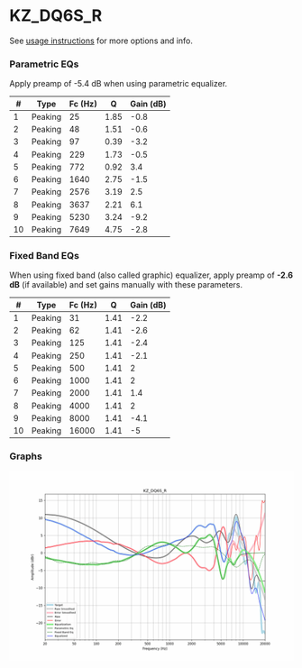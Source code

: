 # KZ_DQ6S_R
See [usage instructions](https://github.com/jaakkopasanen/AutoEq#usage) for more options and info.

### Parametric EQs
Apply preamp of -5.4 dB when using parametric equalizer.

|   # | Type    |   Fc (Hz) |    Q |   Gain (dB) |
|-----|---------|-----------|------|-------------|
|   1 | Peaking |        25 | 1.85 |        -0.8 |
|   2 | Peaking |        48 | 1.51 |        -0.6 |
|   3 | Peaking |        97 | 0.39 |        -3.2 |
|   4 | Peaking |       229 | 1.73 |        -0.5 |
|   5 | Peaking |       772 | 0.92 |         3.4 |
|   6 | Peaking |      1640 | 2.75 |        -1.5 |
|   7 | Peaking |      2576 | 3.19 |         2.5 |
|   8 | Peaking |      3637 | 2.21 |         6.1 |
|   9 | Peaking |      5230 | 3.24 |        -9.2 |
|  10 | Peaking |      7649 | 4.75 |        -2.8 |

### Fixed Band EQs
When using fixed band (also called graphic) equalizer, apply preamp of **-2.6 dB** (if available) and set gains manually with these parameters.

|   # | Type    |   Fc (Hz) |    Q |   Gain (dB) |
|-----|---------|-----------|------|-------------|
|   1 | Peaking |        31 | 1.41 |        -2.2 |
|   2 | Peaking |        62 | 1.41 |        -2.6 |
|   3 | Peaking |       125 | 1.41 |        -2.4 |
|   4 | Peaking |       250 | 1.41 |        -2.1 |
|   5 | Peaking |       500 | 1.41 |         2   |
|   6 | Peaking |      1000 | 1.41 |         2   |
|   7 | Peaking |      2000 | 1.41 |         1.4 |
|   8 | Peaking |      4000 | 1.41 |         2   |
|   9 | Peaking |      8000 | 1.41 |        -4.1 |
|  10 | Peaking |     16000 | 1.41 |        -5   |

### Graphs
![](./KZ_DQ6S_R.png)
